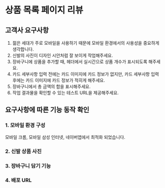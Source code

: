 # 상품 목록 페이지 리뷰

## 고객사 요구사항


1. 젊은 세대가 주로 모바일을 사용하기 때문에 모바일 환경에서의 사용성을 중요하게 생각합니다.
2. 신발의 사진이 디자인 시안처럼 잘 보이게 작업해주세요.
3. 장바구니에 상품을 추가할 때, 헤더에서 실시간으로 상품 개수가 표시되도록 해주세요.
4. 카드 세부사항 입력 전에는 카드 이미지에 카드 정보가 없지만, 카드 세부사항 입력 후에는 카드 이미지에 카드 정보가 적히게 해주세요.
5. 장바구니에서 총 금액의 합을 표시해주세요.
6. 작업 결과물을 확인할 수 있는 테스트 URL을 제공해주세요.

## 요구사항에 따른 기능 동작 확인

### 1. 모바일 환경 구성
모바일 크롬, 모바일 삼성 인터넷, 네이버앱에서 최적화 되었습니다.

### 2. 신발 상품 사진

### 3. 장바구니 담기 기능

### 4. 배포 URL


